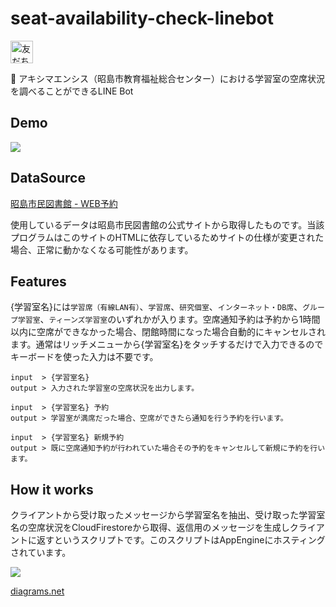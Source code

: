 # seat-availability-check-linebot

<a href="https://lin.ee/e3L1AGH"><img src="https://scdn.line-apps.com/n/line_add_friends/btn/ja.png" alt="友だち追加" height="36" border="0"></a>

🐳 アキシマエンシス（昭島市教育福祉総合センター）における学習室の空席状況を調べることができるLINE Bot

## Demo
![](https://user-images.githubusercontent.com/34241526/102971274-70567280-453c-11eb-8d03-c46944e2844d.png)
## DataSource

[昭島市民図書館 - WEB予約](https://webreserv.library.akishima.tokyo.jp/webReserv/AreaInfo/Login)

使用しているデータは昭島市民図書館の公式サイトから取得したものです。当該プログラムはこのサイトのHTMLに依存しているためサイトの仕様が変更された場合、正常に動かなくなる可能性があります。

## Features
{学習室名}には```学習席（有線LAN有）```、```学習席```、```研究個室```、```インターネット・DB席```、```グループ学習室```、```ティーンズ学習室```のいずれかが入ります。空席通知予約は予約から1時間以内に空席ができなかった場合、閉館時間になった場合自動的にキャンセルされます。通常はリッチメニューから{学習室名}をタッチするだけで入力できるのでキーボードを使った入力は不要です。

```
input  > {学習室名}
output > 入力された学習室の空席状況を出力します。

input  > {学習室名} 予約
output > 学習室が満席だった場合、空席ができたら通知を行う予約を行います。

input  > {学習室名} 新規予約
output > 既に空席通知予約が行われていた場合その予約をキャンセルして新規に予約を行います。
```
## How it works
クライアントから受け取ったメッセージから学習室名を抽出、受け取った学習室名の空席状況をCloudFirestoreから取得、返信用のメッセージを生成しクライアントに返すというスクリプトです。このスクリプトはAppEngineにホスティングされています。

![](https://user-images.githubusercontent.com/34241526/102971513-e064f880-453c-11eb-9fef-a13d96e7459f.png)

[diagrams.net](https://app.diagrams.net/)

